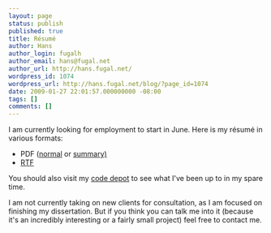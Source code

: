 ```yaml
---
layout: page
status: publish
published: true
title: Résumé
author: Hans
author_login: fugalh
author_email: hans@fugal.net
author_url: http://hans.fugal.net/
wordpress_id: 1074
wordpress_url: http://hans.fugal.net/blog/?page_id=1074
date: 2009-01-27 22:01:57.000000000 -08:00
tags: []
comments: []
---
```

I am currently looking for employment to start in June. Here is my résumé in various formats:
<ul>
	<li>PDF (<a href="/resume/hans_fugal.pdf">normal</a> or <a href="/resume/hans_fugal-1p.pdf">summary)</li>
	<li><a href="/resume/hans_fugal.rtf">RTF</a></li>
</ul>

You should also visit my <a href="http://hans.fugal.net/src">code depot</a> to see what I've been up to in my spare time.

I am not currently taking on new clients for consultation, as I am focused on finishing my dissertation. But if you think you can talk me into it (because it's an incredibly interesting or a fairly small project) feel free to contact me.

